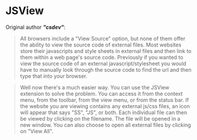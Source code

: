 # JSView
Original author ***"csdev"***:
>All browsers include a "View Source" option, but none of them offer the ability to view the source code of external files. Most websites store their javascripts and style sheets in external files and then link to them within a web page's source code. Previously if you wanted to view the source code of an external javascript/stylesheet you would have to manually look through the source code to find the url and then type that into your browser.

>Well now there's a much easier way. You can use the JSView extension to solve the problem. You can access it from the context menu, from the toolbar, from the view menu, or from the status bar. If the website you are viewing contains any external js/css files, an icon will appear that says "SS", "JS", or both. Each individual file can then be viewed by clicking on the filename. The file will be opened in a new window. You can also choose to open all external files by clicking on "View All".
